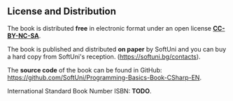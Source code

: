 ## License and Distribution

The book is distributed **free** in electronic format under an open license **[CC-BY-NC-SA](https://creativecommons.org/licenses/by-nc-sa/4.0)**.

The book is published and distributed **on paper** by SoftUni and you can buy a hard copy from SoftUni's reception. (https://softuni.bg/contacts).

The **source code** of the book can be found in GitHub: https://github.com/SoftUni/Programming-Basics-Book-CSharp-EN.

International Standard Book Number ISBN: **TODO**.

